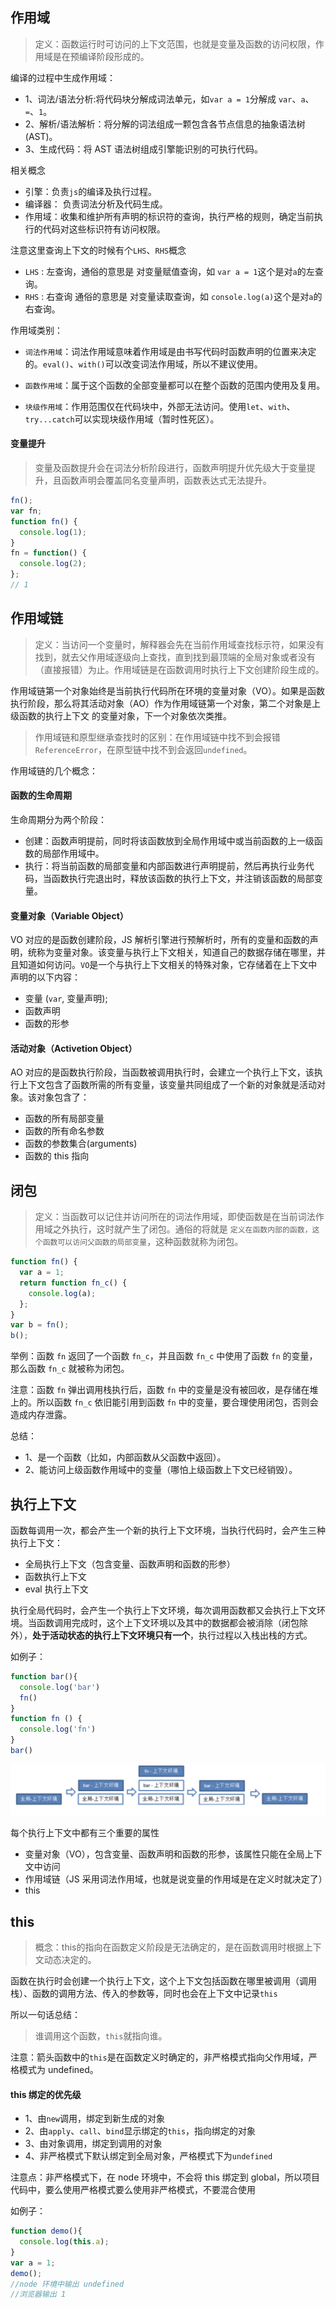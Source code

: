## 作用域

> 定义：函数运行时可访问的上下文范围，也就是变量及函数的访问权限，作用域是在预编译阶段形成的。

编译的过程中生成作用域：

- 1、词法/语法分析:将代码块分解成词法单元，如`var a = 1`分解成 `var`、`a`、`=`、`1`。
- 2、解析/语法解析：将分解的词法组成一颗包含各节点信息的抽象语法树(AST)。
- 3、生成代码：将 AST 语法树组成引擎能识别的可执行代码。

相关概念

- 引擎：负责`js`的编译及执行过程。
- 编译器： 负责词法分析及代码生成。
- 作用域：收集和维护所有声明的标识符的查询，执行严格的规则，确定当前执行的代码对这些标识符有访问权限。

注意这里查询上下文的时候有个`LHS`、`RHS`概念

- `LHS` : 左查询，通俗的意思是 对变量赋值查询，如 `var a = 1`这个是对`a`的左查询。
- `RHS` : 右查询 通俗的意思是 对变量读取查询，如 `console.log(a)`这个是对`a`的右查询。

作用域类别：
- `词法作用域`：词法作用域意味着作用域是由书写代码时函数声明的位置来决定的。`eval()`、`with()`可以改变词法作用域，所以不建议使用。

- `函数作用域`：属于这个函数的全部变量都可以在整个函数的范围内使用及复用。

- `块级作用域`：作用范围仅在代码块中，外部无法访问。使用`let`、`with`、`try...catch`可以实现块级作用域（暂时性死区）。

#### 变量提升

> 变量及函数提升会在词法分析阶段进行，函数声明提升优先级大于变量提升，且函数声明会覆盖同名变量声明，函数表达式无法提升。

```js
fn();
var fn;
function fn() {
  console.log(1);
}
fn = function() {
  console.log(2);
};
// 1
```

## 作用域链

> 定义：当访问一个变量时，解释器会先在当前作用域查找标示符，如果没有找到，就去父作用域逐级向上查找，直到找到最顶端的全局对象或者没有（直接报错）为止。作用域链是在函数调用时执行上下文创建阶段生成的。

作用域链第一个对象始终是当前执行代码所在环境的变量对象（VO）。如果是函数执行阶段，那么将其活动对象（AO）作为作用域链第一个对象，第二个对象是上级函数的执行上下文 的变量对象，下一个对象依次类推。

> 作用域链和原型继承查找时的区别：在作用域链中找不到会报错`ReferenceError`，在原型链中找不到会返回`undefined`。


作用域链的几个概念：

#### 函数的生命周期

生命周期分为两个阶段：

  - 创建：函数声明提前，同时将该函数放到全局作用域中或当前函数的上一级函数的局部作用域中。
  - 执行：将当前函数的局部变量和内部函数进行声明提前，然后再执行业务代码，当函数执行完退出时，释放该函数的执行上下文，并注销该函数的局部变量。

####  变量对象（Variable Object）
VO 对应的是函数创建阶段，JS 解析引擎进行预解析时，所有的变量和函数的声明，统称为变量对象。该变量与执行上下文相关，知道自己的数据存储在哪里，并且知道如何访问。`VO`是一个与执行上下文相关的特殊对象，它存储着在上下文中声明的以下内容：
  - 变量 (`var`, 变量声明);
  - 函数声明
  - 函数的形参

#### 活动对象（Activetion Object）
AO 对应的是函数执行阶段，当函数被调用执行时，会建立一个执行上下文，该执行上下文包含了函数所需的所有变量，该变量共同组成了一个新的对象就是活动对象。该对象包含了：
  - 函数的所有局部变量
  - 函数的所有命名参数
  - 函数的参数集合(arguments)
  - 函数的 this 指向



## 闭包

> 定义：当函数可以记住并访问所在的词法作用域，即使函数是在当前词法作用域之外执行，这时就产生了闭包。通俗的将就是 `定义在函数内部的函数，这个函数可以访问父函数的局部变量`，这种函数就称为闭包。

```js
function fn() {
  var a = 1;
  return function fn_c() {
    console.log(a);
  };
}
var b = fn();
b();
```

举例：函数 `fn` 返回了一个函数 `fn_c`，并且函数 `fn_c` 中使用了函数 `fn` 的变量，那么函数 `fn_c` 就被称为闭包。

注意：函数 `fn` 弹出调用栈执行后，函数 `fn` 中的变量是没有被回收，是存储在堆上的。所以函数 `fn_c` 依旧能引用到函数 `fn` 中的变量，要合理使用闭包，否则会造成内存泄露。

总结：

- 1、是一个函数（比如，内部函数从父函数中返回）。
- 2、能访问上级函数作用域中的变量（哪怕上级函数上下文已经销毁）。

## 执行上下文

函数每调用一次，都会产生一个新的执行上下文环境，当执行代码时，会产生三种执行上下文：

- 全局执行上下文（包含变量、函数声明和函数的形参）
- 函数执行上下文
- eval 执行上下文

执行全局代码时，会产生一个执行上下文环境，每次调用函数都又会执行上下文环境。当函数调用完成时，这个上下文环境以及其中的数据都会被消除（闭包除外），**处于活动状态的执行上下文环境只有一个**，执行过程以入栈出栈的方式。

如例子：

```js
function bar(){
  console.log('bar')
  fn()
}
function fn () {
  console.log('fn')
}
bar()
```

<img src="./images/作用域-上下文-闭包-this/1.png" style="zoom:50%;" />


每个执行上下文中都有三个重要的属性

- 变量对象（VO），包含变量、函数声明和函数的形参，该属性只能在全局上下文中访问
- 作用域链（JS 采用词法作用域，也就是说变量的作用域是在定义时就决定了）
- this


## this

>  概念：this的指向在函数定义阶段是无法确定的，是在函数调用时根据上下文动态决定的。

函数在执行时会创建一个执行上下文，这个上下文包括函数在哪里被调用（调用栈）、函数的调用方法、传入的参数等，同时也会在上下文中记录`this`

所以一句话总结：

> 谁调用这个函数，`this`就指向谁。

注意：箭头函数中的`this`是在函数定义时确定的，非严格模式指向父作用域，严格模式为 undefined。

#### this 绑定的优先级

- 1、由`new`调用，绑定到新生成的对象
- 2、由`apply`、`call`、`bind`显示绑定的`this`，指向绑定的对象
- 3、由对象调用，绑定到调用的对象
- 4、非严格模式下默认绑定到全局对象，严格模式下为`undefined`

注意点：非严格模式下，在 node 环境中，不会将 this 绑定到 global，所以项目代码中，要么使用严格模式要么使用非严格模式，不要混合使用

如例子：

``` js
function demo(){
  console.log(this.a);
}
var a = 1;
demo();
//node 环境中输出 undefined
//浏览器输出 1
```

